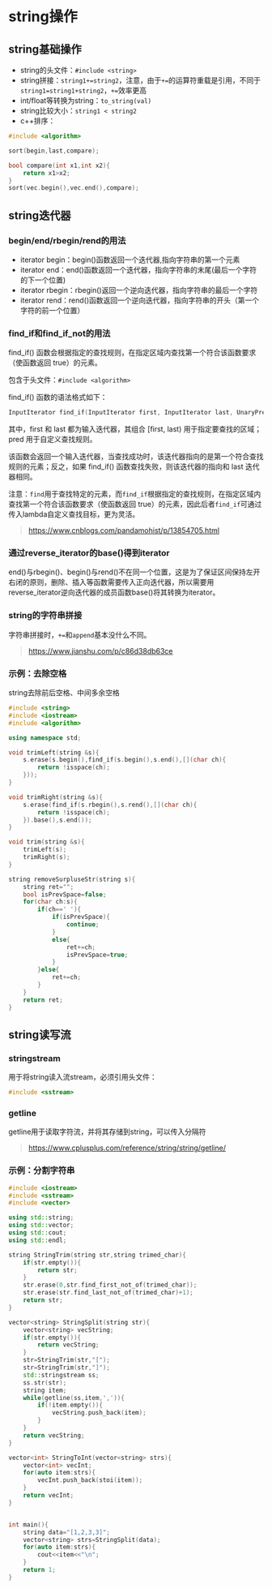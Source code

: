 # string操作

## string基础操作

- string的头文件：`#include <string>`
- string拼接：`string1+=string2`，注意，由于`+=`的运算符重载是引用，不同于`string1=string1+string2`，`+=`效率更高
- int/float等转换为string：`to_string(val)`
- string比较大小：`string1 < string2`
- c++排序：

```c++
#include <algorithm>

sort(begin,last,compare);

bool compare(int x1,int x2){
    return x1>x2;
}
sort(vec.begin(),vec.end(),compare);
```

## string迭代器

### begin/end/rbegin/rend的用法

- iterator begin：begin()函数返回一个迭代器,指向字符串的第一个元素
- iterator end：end()函数返回一个迭代器，指向字符串的末尾(最后一个字符的下一个位置)
- iterator rbegin：rbegin()返回一个逆向迭代器，指向字符串的最后一个字符
- iterator rend：rend()函数返回一个逆向迭代器，指向字符串的开头（第一个字符的前一个位置）

### find_if和find_if_not的用法

find_if() 函数会根据指定的查找规则，在指定区域内查找第一个符合该函数要求（使函数返回 true）的元素。

包含于头文件：`#include <algorithm>`

find_if() 函数的语法格式如下：

```c++
InputIterator find_if(InputIterator first, InputIterator last, UnaryPredicate pred);
```

其中，first 和 last 都为输入迭代器，其组合 [first, last) 用于指定要查找的区域；pred 用于自定义查找规则。

该函数会返回一个输入迭代器，当查找成功时，该迭代器指向的是第一个符合查找规则的元素；反之，如果 find_if() 函数查找失败，则该迭代器的指向和 last 迭代器相同。

注意：`find`用于查找特定的元素，而`find_if`根据指定的查找规则，在指定区域内查找第一个符合该函数要求（使函数返回 true）的元素，因此后者`find_if`可通过传入lambda自定义查找目标，更为灵活。

> https://www.cnblogs.com/pandamohist/p/13854705.html

### 通过reverse_iterator的base()得到iterator

end()与rbegin()、begin()与rend()不在同一个位置，这是为了保证区间保持左开右闭的原则，删除、插入等函数需要传入正向迭代器，所以需要用reverse_iterator逆向迭代器的成员函数base()将其转换为iterator。

### string的字符串拼接

字符串拼接时，`+=`和`append`基本没什么不同。

> https://www.jianshu.com/p/c86d38db63ce

### 示例：去除空格

string去除前后空格、中间多余空格

```c++
#include <string>
#include <iostream>
#include <algorithm>

using namespace std;

void trimLeft(string &s){
    s.erase(s.begin(),find_if(s.begin(),s.end(),[](char ch){
        return !isspace(ch);
    }));
}

void trimRight(string &s){
    s.erase(find_if(s.rbegin(),s.rend(),[](char ch){
        return !isspace(ch);
    }).base(),s.end());
}

void trim(string &s){
    trimLeft(s);
    trimRight(s);
}

string removeSurpluseStr(string s){
    string ret="";
    bool isPrevSpace=false;
    for(char ch:s){
        if(ch==' '){
            if(isPrevSpace){
                continue;
            }
            else{
                ret+=ch;
                isPrevSpace=true;
            }
        }else{
            ret+=ch;
        }
    }
    return ret;
}
```

## string读写流

### stringstream

用于将string读入流stream，必须引用头文件：

```c++
#include <sstream>
```

### getline

getline用于读取字符流，并将其存储到string，可以传入分隔符

> https://www.cplusplus.com/reference/string/string/getline/

### 示例：分割字符串

```c++
#include <iostream>
#include <sstream>
#include <vector>

using std::string;
using std::vector;
using std::cout;
using std::endl;

string StringTrim(string str,string trimed_char){
    if(str.empty()){
        return str;
    }
    str.erase(0,str.find_first_not_of(trimed_char));
    str.erase(str.find_last_not_of(trimed_char)+1);
    return str;
}

vector<string> StringSplit(string str){
    vector<string> vecString;
    if(str.empty()){
        return vecString;
    }
    str=StringTrim(str,"[");
    str=StringTrim(str,"]");
    std::stringstream ss;
    ss.str(str);
    string item;
    while(getline(ss,item,',')){
        if(!item.empty()){
            vecString.push_back(item);
        }
    }
    return vecString;
}

vector<int> StringToInt(vector<string> strs){
    vector<int> vecInt;
    for(auto item:strs){
        vecInt.push_back(stoi(item));
    }
    return vecInt;
}


int main(){
    string data="[1,2,3,3]";
    vector<string> strs=StringSplit(data);
    for(auto item:strs){
        cout<<item<<"\n";
    }
    return 1;
}
```

